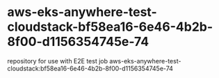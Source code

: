 # aws-eks-anywhere-test-cloudstack-bf58ea16-6e46-4b2b-8f00-d1156354745e-74
repository for use with E2E test job aws-eks-anywhere-test-cloudstack:bf58ea16-6e46-4b2b-8f00-d1156354745e-74
